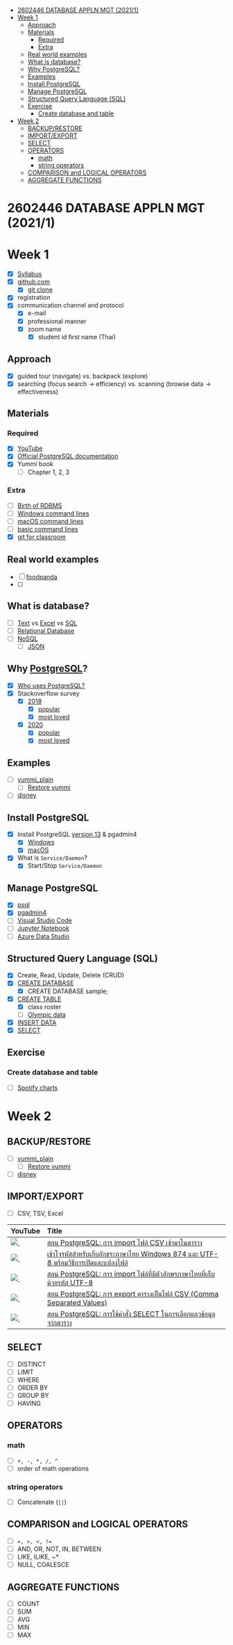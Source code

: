 - [2602446 DATABASE APPLN MGT (2021/1)](#2602446-database-appln-mgt-20211)
- [Week 1](#week-1)
  - [Approach](#approach)
  - [Materials](#materials)
    - [Required](#required)
    - [Extra](#extra)
  - [Real world examples](#real-world-examples)
  - [What is database?](#what-is-database)
  - [Why PostgreSQL?](#why-postgresql)
  - [Examples](#examples)
  - [Install PostgreSQL](#install-postgresql)
  - [Manage PostgreSQL](#manage-postgresql)
  - [Structured Query Language (SQL)](#structured-query-language-sql)
  - [Exercise](#exercise)
    - [Create database and table](#create-database-and-table)
- [Week 2](#week-2)
  - [BACKUP/RESTORE](#backuprestore)
  - [IMPORT/EXPORT](#importexport)
  - [SELECT](#select)
  - [OPERATORS](#operators)
    - [math](#math)
    - [string operators](#string-operators)
  - [COMPARISON and LOGICAL OPERATORS](#comparison-and-logical-operators)
  - [AGGREGATE FUNCTIONS](#aggregate-functions)

# 2602446 DATABASE APPLN MGT (2021/1) 
# Week 1
* [x] [Syllabus](./2602446%202564-Sec1.pdf)
* [x] [github.com](https://github.com/prasertcbs/db_class_2021/tree/week1)
  * [x] [git clone](https://github.com/prasertcbs/db_class_2021.git)
* [x] registration
* [x] communication channel and protocol
  * [x] e-mail
  * [x] professional manner
  * [x] zoom name
    * [x] student id first name (Thai)
## Approach
* [x] guided tour (navigate) vs. backpack (explore)
* [x] searching (focus search -> efficiency) vs. scanning (browse data -> effectiveness)
## Materials
### Required
* [x] [YouTube](https://www.youtube.com/watch?v=6vEbtwMnXYs&list=PLoTScYm9O0GGi_NqmIu43B-PsxA0wtnyH)
* [x] [Official PostgreSQL documentation](https://www.postgresql.org/docs/)
* [x] Yummi book
  * [ ] Chapter 1, 2, 3
### Extra
* [ ] [Birth of RDBMS](./codd.pdf)
* [ ] [Windows command lines](https://www.youtube.com/watch?v=ryfK_L5SBjo&list=PLoTScYm9O0GFpyK3BixJNjkPBUhJuPCl-&index=1)
* [ ] [macOS command lines](https://www.youtube.com/watch?v=uBEqnk4Xm7M&list=PLoTScYm9O0GFpyK3BixJNjkPBUhJuPCl-&index=4)
* [ ] [basic command lines](https://www.youtube.com/watch?v=ryfK_L5SBjo&list=PLoTScYm9O0GFpyK3BixJNjkPBUhJuPCl-)
* [x] [git for classroom](https://www.youtube.com/watch?v=EBWT7NIo6kU&list=PLoTScYm9O0GHqT9FCnVqH4bBPjcpViVDQ)
## Real world examples
* [ ] [foodpanda](https://www.foodpanda.co.th/)
* [ ]
## What is database?
* [ ] [Text](data/Olympic2016Medal.csv) vs [Excel](data/Olympic2016medal.xlsx) vs [SQL](data/Olympic2016Medal.sql)
* [ ] [Relational Database](https://en.wikipedia.org/wiki/Relational_database)
* [ ] [NoSQL](https://en.wikipedia.org/wiki/NoSQL)
  * [ ] [JSON](https://github.com/prasertcbs/basic-dataset/blob/master/Provinces.json)
## Why [PostgreSQL](https://en.wikipedia.org/wiki/PostgreSQL)?
* [x] [Who uses PostgreSQL?](https://stackshare.io/postgresql)
* [x] Stackoverflow survey
  * [x] [2018](https://insights.stackoverflow.com/survey/2018#technology)
    * [x] [popular](https://insights.stackoverflow.com/survey/2018#technology-_-databases)
    * [x] [most loved](https://insights.stackoverflow.com/survey/2018#technology-_-most-loved-dreaded-and-wanted-databases)
  * [x] [2020](https://insights.stackoverflow.com/survey/2020#most-popular-technologies)
    * [x] [popular](https://insights.stackoverflow.com/survey/2020#technology-databases)
    * [x] [most loved](https://insights.stackoverflow.com/survey/2020#technology-most-loved-dreaded-and-wanted-databases)
## Examples
* [ ] [yummi_plain](https://github.com/prasertcbs/postgresql/blob/master/yummi_plain.tar)
  * [ ] [Restore yummi](https://www.youtube.com/watch?v=KoBVSsUBZRc&list=PLoTScYm9O0GGi_NqmIu43B-PsxA0wtnyH&index=123)
* [ ] [disney](https://github.com/prasertcbs/postgresql/blob/master/disney.tar)
## Install PostgreSQL
* [x] Install PostgreSQL [version 13](https://www.postgresql.org/download/) & pgadmin4
  * [x] [Windows](https://www.youtube.com/watch?v=q_t4-nJiMBg&list=PLoTScYm9O0GGi_NqmIu43B-PsxA0wtnyH&index=2)
  * [x] [macOS](https://www.youtube.com/watch?v=XzHbVVx57h0&list=PLoTScYm9O0GGi_NqmIu43B-PsxA0wtnyH&index=4)
* [x] What is `Service/Daemon`?
  * [x] Start/Stop `Service/Daemon`
## Manage PostgreSQL
* [x] [psql](https://www.youtube.com/watch?v=hs5IxXjUkO0&list=PLoTScYm9O0GGi_NqmIu43B-PsxA0wtnyH&index=10)
* [x] [pgadmin4](https://www.youtube.com/watch?v=8XfFkBneXRI&list=PLoTScYm9O0GGi_NqmIu43B-PsxA0wtnyH&index=9)
* [ ] [Visual Studio Code](https://www.youtube.com/watch?v=l2nReOmv2I0&list=PLoTScYm9O0GGi_NqmIu43B-PsxA0wtnyH&index=13)
* [ ] [Jupyter Notebook](https://www.youtube.com/watch?v=bgHPGiE0rkg&list=PLoTScYm9O0GGi_NqmIu43B-PsxA0wtnyH&index=14)
* [ ] [Azure Data Studio](https://www.youtube.com/watch?v=Z_VbAq5dU88&list=PLoTScYm9O0GGi_NqmIu43B-PsxA0wtnyH&index=12)
## Structured Query Language (SQL)
* [x] Create, Read, Update, Delete (CRUD)
* [x] [CREATE DATABASE](https://www.youtube.com/watch?v=OWxOt50i8Bw&list=PLoTScYm9O0GGi_NqmIu43B-PsxA0wtnyH&index=16)
  * [x] CREATE DATABASE sample;
* [x] [CREATE TABLE](https://www.youtube.com/watch?v=7ixlKjykHBY&list=PLoTScYm9O0GGi_NqmIu43B-PsxA0wtnyH&index=20)
  * [x] class roster
  * [ ] [Olympic data](data/Olympic2016Medal.csv)
* [x] [INSERT DATA](https://www.youtube.com/watch?v=-STBNF0We_Y&list=PLoTScYm9O0GGi_NqmIu43B-PsxA0wtnyH&index=68)
* [x] [SELECT](https://www.youtube.com/watch?v=WaUFLed0aHk&list=PLoTScYm9O0GGi_NqmIu43B-PsxA0wtnyH&index=32)
## Exercise
### Create database and table
* [ ] [Spotify charts](https://spotifycharts.com/regional)
# Week 2
## BACKUP/RESTORE
* [ ] [yummi_plain](https://github.com/prasertcbs/postgresql/blob/master/yummi_plain.tar)
  * [ ] [Restore yummi](https://www.youtube.com/watch?v=KoBVSsUBZRc&list=PLoTScYm9O0GGi_NqmIu43B-PsxA0wtnyH&index=123)
* [ ] [disney](https://github.com/prasertcbs/postgresql/blob/master/disney.tar)
## IMPORT/EXPORT
* [ ] CSV, TSV, Excel

| YouTube                                                                                                     | Title                                                                                                                                  |
|:------------------------------------------------------------------------------------------------------------|:---------------------------------------------------------------------------------------------------------------------------------------|
| <a href=https://youtu.be/6-2XrMUEbMw><img src=https://i.ytimg.com/vi/6-2XrMUEbMw/mqdefault.jpg />&nbsp;</a> | <a href="https://youtu.be/6-2XrMUEbMw">สอน PostgreSQL: การ import ไฟล์ CSV เข้ามาในตาราง</a>                                             |
| <a href=https://youtu.be/oauQtZUU4Wk><img src=https://i.ytimg.com/vi/oauQtZUU4Wk/mqdefault.jpg />&nbsp;</a> | <a href="https://youtu.be/oauQtZUU4Wk">เข้าใจรหัสสำหรับเก็บอักขระภาษาไทย Windows 874 และ UTF-8 พร้อมวิธีการเปิดและแปลงไฟล์</a>                   |
| <a href=https://youtu.be/xIDN46Hkj_M><img src=https://i.ytimg.com/vi/xIDN46Hkj_M/mqdefault.jpg />&nbsp;</a> | <a href="https://youtu.be/xIDN46Hkj_M">สอน PostgreSQL: การ import ไฟล์ที่มีตัวอักษรภาษาไทยที่เก็บด้วยรหัส UTF-8</a>                               |
| <a href=https://youtu.be/U_u4PMuqs_k><img src=https://i.ytimg.com/vi/U_u4PMuqs_k/mqdefault.jpg />&nbsp;</a> | <a href="https://youtu.be/U_u4PMuqs_k">สอน PostgreSQL:  การ export ตารางเป็นไฟล์ CSV (Comma Separated Values)</a>                        |
| <a href=https://youtu.be/WaUFLed0aHk><img src=https://i.ytimg.com/vi/WaUFLed0aHk/mqdefault.jpg />&nbsp;</a> | <a href="https://youtu.be/WaUFLed0aHk">สอน PostgreSQL:  การใช้คำสั่ง SELECT ในการเลือกแถวข้อมูลจากตาราง</a>                                  |

## SELECT
* [ ] DISTINCT
* [ ] LIMIT
* [ ] WHERE
* [ ] ORDER BY
* [ ] GROUP BY
* [ ] HAVING
## OPERATORS
### math
* [ ] `+, -, *, /, ^`
* [ ] order of math operations
### string operators
* [ ] Concatenate (`||`)
## COMPARISON and LOGICAL OPERATORS
* [ ] `=, >, <, !=`
* [ ] AND, OR, NOT, IN, BETWEEN
* [ ] LIKE, ILIKE, ~*
* [ ] NULL, COALESCE
## AGGREGATE FUNCTIONS
* [ ] COUNT
* [ ] SUM
* [ ] AVG
* [ ] MIN
* [ ] MAX
